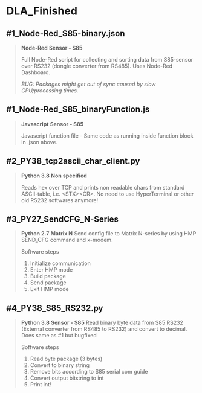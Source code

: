 # DLA_Finished

## #1_Node-Red_S85-binary.json
> **Node-Red**
> **Sensor - S85**<br>
>
> Full Node-Red script for collecting and sorting data from S85-sensor over RS232 (dongle converter from RS485). Uses Node-Red Dashboard.
>
> *BUG: Packages might get out of sync caused by slow CPU/processing times.*

## #1_Node-Red_S85_binaryFunction.js
> **Javascript**
> **Sensor - S85**
>
> Javascript function file - Same code as running inside function block in .json above.

## #2_PY38_tcp2ascii_char_client.py
> **Python 3.8**
> **Non specified**
>
> Reads hex over TCP and prints non readable chars from standard ASCII-table, i.e. \<STX\>\<CR\>. No need to use HyperTerminal or other old RS232 softwares anymore!

## #3_PY27_SendCFG_N-Series
> **Python 2.7**
> **Matrix N**
> Send config file to Matrix N-series by using HMP SEND_CFG command and x-modem.
>
> Software steps
> 1. Initialize communication
> 2. Enter HMP mode
> 3. Build package
> 4. Send package
> 5. Exit HMP mode

## #4_PY38_S85_RS232.py
> **Python 3.8**
> **Sensor - S85**
> Read binary byte data from S85 RS232 (External converter from RS485 to RS232) and convert to decimal. Does same as #1 but bugfixed
>
> Software steps
> 1. Read byte package (3 bytes)
> 2. Convert to binary string
> 3. Remove bits according to S85 serial com guide
> 4. Convert output bitstring to int
> 5. Print int!
